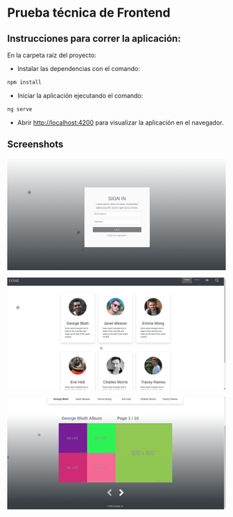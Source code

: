 # Prueba técnica de Frontend


## Instrucciones para correr la aplicación:

En la carpeta raíz del proyecto:

* Instalar las dependencias con el comando:

```sh
npm install
```

* Iniciar la aplicación ejecutando el comando:

```sh
ng serve
```

* Abrir [http://localhost:4200](http://localhost:4200) para visualizar la aplicación en el navegador.



## Screenshots
![Login](/img/Login.png)

![Home](/img/home.png)

![Album](/img/Album.png)
